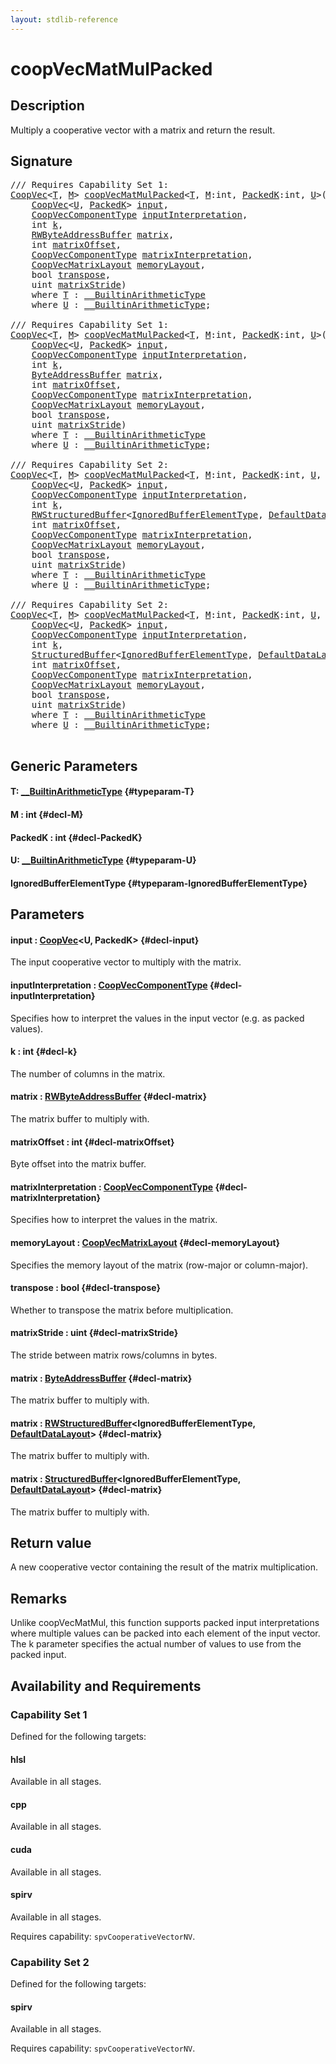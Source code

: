 ```yaml
---
layout: stdlib-reference
---
```


# coopVecMatMulPacked

## Description

Multiply a cooperative vector with a matrix and return the result.



## Signature 

<pre>
/// Requires Capability Set 1:
<a href="/stdlib-reference/types/coopvec-04/index" class="code_type">CoopVec</a>&lt;<a href="/stdlib-reference/global-decls/coopvecmatmulpacked-47ad#typeparam-T" class="code_type">T</a>, <a href="/stdlib-reference/global-decls/coopvecmatmulpacked-47ad#decl-M" class="code_var">M</a>&gt; <a href="/stdlib-reference/global-decls/coopvecmatmulpacked-47ad">coopVecMatMulPacked</a>&lt;<a href="/stdlib-reference/global-decls/coopvecmatmulpacked-47ad#typeparam-T" class="code_type">T</a>, <a href="/stdlib-reference/global-decls/coopvecmatmulpacked-47ad#decl-M" class="code_var">M</a>:<span class="code_keyword">int</span>, <a href="/stdlib-reference/global-decls/coopvecmatmulpacked-47ad#decl-PackedK" class="code_var">PackedK</a>:<span class="code_keyword">int</span>, <a href="/stdlib-reference/global-decls/coopvecmatmulpacked-47ad#typeparam-U" class="code_type">U</a>&gt;(
    <a href="/stdlib-reference/types/coopvec-04/index" class="code_type">CoopVec</a>&lt;<a href="/stdlib-reference/global-decls/coopvecmatmulpacked-47ad#typeparam-U" class="code_type">U</a>, <a href="/stdlib-reference/global-decls/coopvecmatmulpacked-47ad#decl-PackedK" class="code_var">PackedK</a>&gt; <a href="/stdlib-reference/global-decls/coopvecmatmulpacked-47ad#decl-input" class="code_param">input</a>,
    <a href="/stdlib-reference/types/coopveccomponenttype-047g/index" class="code_type">CoopVecComponentType</a> <a href="/stdlib-reference/global-decls/coopvecmatmulpacked-47ad#decl-inputInterpretation" class="code_param">inputInterpretation</a>,
    <span class="code_keyword">int</span> <a href="/stdlib-reference/global-decls/coopvecmatmulpacked-47ad#decl-k" class="code_param">k</a>,
    <a href="/stdlib-reference/types/rwbyteaddressbuffer-0126d/index" class="code_type">RWByteAddressBuffer</a> <a href="/stdlib-reference/global-decls/coopvecmatmulpacked-47ad#decl-matrix" class="code_param">matrix</a>,
    <span class="code_keyword">int</span> <a href="/stdlib-reference/global-decls/coopvecmatmulpacked-47ad#decl-matrixOffset" class="code_param">matrixOffset</a>,
    <a href="/stdlib-reference/types/coopveccomponenttype-047g/index" class="code_type">CoopVecComponentType</a> <a href="/stdlib-reference/global-decls/coopvecmatmulpacked-47ad#decl-matrixInterpretation" class="code_param">matrixInterpretation</a>,
    <a href="/stdlib-reference/types/coopvecmatrixlayout-047d/index" class="code_type">CoopVecMatrixLayout</a> <a href="/stdlib-reference/global-decls/coopvecmatmulpacked-47ad#decl-memoryLayout" class="code_param">memoryLayout</a>,
    <span class="code_keyword">bool</span> <a href="/stdlib-reference/global-decls/coopvecmatmulpacked-47ad#decl-transpose" class="code_param">transpose</a>,
    <span class="code_keyword">uint</span> <a href="/stdlib-reference/global-decls/coopvecmatmulpacked-47ad#decl-matrixStride" class="code_param">matrixStride</a>)
    <span class='code_keyword'>where</span> <a href="/stdlib-reference/global-decls/coopvecmatmulpacked-47ad#typeparam-T" class="code_type">T</a> : <a href="/stdlib-reference/interfaces/0_builtinarithmetictype-029j/index" class="code_type">__BuiltinArithmeticType</a>
    <span class='code_keyword'>where</span> <a href="/stdlib-reference/global-decls/coopvecmatmulpacked-47ad#typeparam-U" class="code_type">U</a> : <a href="/stdlib-reference/interfaces/0_builtinarithmetictype-029j/index" class="code_type">__BuiltinArithmeticType</a>;

/// Requires Capability Set 1:
<a href="/stdlib-reference/types/coopvec-04/index" class="code_type">CoopVec</a>&lt;<a href="/stdlib-reference/global-decls/coopvecmatmulpacked-47ad#typeparam-T" class="code_type">T</a>, <a href="/stdlib-reference/global-decls/coopvecmatmulpacked-47ad#decl-M" class="code_var">M</a>&gt; <a href="/stdlib-reference/global-decls/coopvecmatmulpacked-47ad">coopVecMatMulPacked</a>&lt;<a href="/stdlib-reference/global-decls/coopvecmatmulpacked-47ad#typeparam-T" class="code_type">T</a>, <a href="/stdlib-reference/global-decls/coopvecmatmulpacked-47ad#decl-M" class="code_var">M</a>:<span class="code_keyword">int</span>, <a href="/stdlib-reference/global-decls/coopvecmatmulpacked-47ad#decl-PackedK" class="code_var">PackedK</a>:<span class="code_keyword">int</span>, <a href="/stdlib-reference/global-decls/coopvecmatmulpacked-47ad#typeparam-U" class="code_type">U</a>&gt;(
    <a href="/stdlib-reference/types/coopvec-04/index" class="code_type">CoopVec</a>&lt;<a href="/stdlib-reference/global-decls/coopvecmatmulpacked-47ad#typeparam-U" class="code_type">U</a>, <a href="/stdlib-reference/global-decls/coopvecmatmulpacked-47ad#decl-PackedK" class="code_var">PackedK</a>&gt; <a href="/stdlib-reference/global-decls/coopvecmatmulpacked-47ad#decl-input" class="code_param">input</a>,
    <a href="/stdlib-reference/types/coopveccomponenttype-047g/index" class="code_type">CoopVecComponentType</a> <a href="/stdlib-reference/global-decls/coopvecmatmulpacked-47ad#decl-inputInterpretation" class="code_param">inputInterpretation</a>,
    <span class="code_keyword">int</span> <a href="/stdlib-reference/global-decls/coopvecmatmulpacked-47ad#decl-k" class="code_param">k</a>,
    <a href="/stdlib-reference/types/byteaddressbuffer-04b/index" class="code_type">ByteAddressBuffer</a> <a href="/stdlib-reference/global-decls/coopvecmatmulpacked-47ad#decl-matrix" class="code_param">matrix</a>,
    <span class="code_keyword">int</span> <a href="/stdlib-reference/global-decls/coopvecmatmulpacked-47ad#decl-matrixOffset" class="code_param">matrixOffset</a>,
    <a href="/stdlib-reference/types/coopveccomponenttype-047g/index" class="code_type">CoopVecComponentType</a> <a href="/stdlib-reference/global-decls/coopvecmatmulpacked-47ad#decl-matrixInterpretation" class="code_param">matrixInterpretation</a>,
    <a href="/stdlib-reference/types/coopvecmatrixlayout-047d/index" class="code_type">CoopVecMatrixLayout</a> <a href="/stdlib-reference/global-decls/coopvecmatmulpacked-47ad#decl-memoryLayout" class="code_param">memoryLayout</a>,
    <span class="code_keyword">bool</span> <a href="/stdlib-reference/global-decls/coopvecmatmulpacked-47ad#decl-transpose" class="code_param">transpose</a>,
    <span class="code_keyword">uint</span> <a href="/stdlib-reference/global-decls/coopvecmatmulpacked-47ad#decl-matrixStride" class="code_param">matrixStride</a>)
    <span class='code_keyword'>where</span> <a href="/stdlib-reference/global-decls/coopvecmatmulpacked-47ad#typeparam-T" class="code_type">T</a> : <a href="/stdlib-reference/interfaces/0_builtinarithmetictype-029j/index" class="code_type">__BuiltinArithmeticType</a>
    <span class='code_keyword'>where</span> <a href="/stdlib-reference/global-decls/coopvecmatmulpacked-47ad#typeparam-U" class="code_type">U</a> : <a href="/stdlib-reference/interfaces/0_builtinarithmetictype-029j/index" class="code_type">__BuiltinArithmeticType</a>;

/// Requires Capability Set 2:
<a href="/stdlib-reference/types/coopvec-04/index" class="code_type">CoopVec</a>&lt;<a href="/stdlib-reference/global-decls/coopvecmatmulpacked-47ad#typeparam-T" class="code_type">T</a>, <a href="/stdlib-reference/global-decls/coopvecmatmulpacked-47ad#decl-M" class="code_var">M</a>&gt; <a href="/stdlib-reference/global-decls/coopvecmatmulpacked-47ad">coopVecMatMulPacked</a>&lt;<a href="/stdlib-reference/global-decls/coopvecmatmulpacked-47ad#typeparam-T" class="code_type">T</a>, <a href="/stdlib-reference/global-decls/coopvecmatmulpacked-47ad#decl-M" class="code_var">M</a>:<span class="code_keyword">int</span>, <a href="/stdlib-reference/global-decls/coopvecmatmulpacked-47ad#decl-PackedK" class="code_var">PackedK</a>:<span class="code_keyword">int</span>, <a href="/stdlib-reference/global-decls/coopvecmatmulpacked-47ad#typeparam-U" class="code_type">U</a>, <a href="/stdlib-reference/global-decls/coopvecmatmulpacked-47ad#typeparam-IgnoredBufferElementType" class="code_type">IgnoredBufferElementType</a>&gt;(
    <a href="/stdlib-reference/types/coopvec-04/index" class="code_type">CoopVec</a>&lt;<a href="/stdlib-reference/global-decls/coopvecmatmulpacked-47ad#typeparam-U" class="code_type">U</a>, <a href="/stdlib-reference/global-decls/coopvecmatmulpacked-47ad#decl-PackedK" class="code_var">PackedK</a>&gt; <a href="/stdlib-reference/global-decls/coopvecmatmulpacked-47ad#decl-input" class="code_param">input</a>,
    <a href="/stdlib-reference/types/coopveccomponenttype-047g/index" class="code_type">CoopVecComponentType</a> <a href="/stdlib-reference/global-decls/coopvecmatmulpacked-47ad#decl-inputInterpretation" class="code_param">inputInterpretation</a>,
    <span class="code_keyword">int</span> <a href="/stdlib-reference/global-decls/coopvecmatmulpacked-47ad#decl-k" class="code_param">k</a>,
    <a href="/stdlib-reference/types/rwstructuredbuffer-012c/index" class="code_type">RWStructuredBuffer</a>&lt;<a href="/stdlib-reference/global-decls/coopvecmatmulpacked-47ad#typeparam-IgnoredBufferElementType" class="code_type">IgnoredBufferElementType</a>, <a href="/stdlib-reference/types/defaultdatalayout-07b/index" class="code_type">DefaultDataLayout</a>&gt; <a href="/stdlib-reference/global-decls/coopvecmatmulpacked-47ad#decl-matrix" class="code_param">matrix</a>,
    <span class="code_keyword">int</span> <a href="/stdlib-reference/global-decls/coopvecmatmulpacked-47ad#decl-matrixOffset" class="code_param">matrixOffset</a>,
    <a href="/stdlib-reference/types/coopveccomponenttype-047g/index" class="code_type">CoopVecComponentType</a> <a href="/stdlib-reference/global-decls/coopvecmatmulpacked-47ad#decl-matrixInterpretation" class="code_param">matrixInterpretation</a>,
    <a href="/stdlib-reference/types/coopvecmatrixlayout-047d/index" class="code_type">CoopVecMatrixLayout</a> <a href="/stdlib-reference/global-decls/coopvecmatmulpacked-47ad#decl-memoryLayout" class="code_param">memoryLayout</a>,
    <span class="code_keyword">bool</span> <a href="/stdlib-reference/global-decls/coopvecmatmulpacked-47ad#decl-transpose" class="code_param">transpose</a>,
    <span class="code_keyword">uint</span> <a href="/stdlib-reference/global-decls/coopvecmatmulpacked-47ad#decl-matrixStride" class="code_param">matrixStride</a>)
    <span class='code_keyword'>where</span> <a href="/stdlib-reference/global-decls/coopvecmatmulpacked-47ad#typeparam-T" class="code_type">T</a> : <a href="/stdlib-reference/interfaces/0_builtinarithmetictype-029j/index" class="code_type">__BuiltinArithmeticType</a>
    <span class='code_keyword'>where</span> <a href="/stdlib-reference/global-decls/coopvecmatmulpacked-47ad#typeparam-U" class="code_type">U</a> : <a href="/stdlib-reference/interfaces/0_builtinarithmetictype-029j/index" class="code_type">__BuiltinArithmeticType</a>;

/// Requires Capability Set 2:
<a href="/stdlib-reference/types/coopvec-04/index" class="code_type">CoopVec</a>&lt;<a href="/stdlib-reference/global-decls/coopvecmatmulpacked-47ad#typeparam-T" class="code_type">T</a>, <a href="/stdlib-reference/global-decls/coopvecmatmulpacked-47ad#decl-M" class="code_var">M</a>&gt; <a href="/stdlib-reference/global-decls/coopvecmatmulpacked-47ad">coopVecMatMulPacked</a>&lt;<a href="/stdlib-reference/global-decls/coopvecmatmulpacked-47ad#typeparam-T" class="code_type">T</a>, <a href="/stdlib-reference/global-decls/coopvecmatmulpacked-47ad#decl-M" class="code_var">M</a>:<span class="code_keyword">int</span>, <a href="/stdlib-reference/global-decls/coopvecmatmulpacked-47ad#decl-PackedK" class="code_var">PackedK</a>:<span class="code_keyword">int</span>, <a href="/stdlib-reference/global-decls/coopvecmatmulpacked-47ad#typeparam-U" class="code_type">U</a>, <a href="/stdlib-reference/global-decls/coopvecmatmulpacked-47ad#typeparam-IgnoredBufferElementType" class="code_type">IgnoredBufferElementType</a>&gt;(
    <a href="/stdlib-reference/types/coopvec-04/index" class="code_type">CoopVec</a>&lt;<a href="/stdlib-reference/global-decls/coopvecmatmulpacked-47ad#typeparam-U" class="code_type">U</a>, <a href="/stdlib-reference/global-decls/coopvecmatmulpacked-47ad#decl-PackedK" class="code_var">PackedK</a>&gt; <a href="/stdlib-reference/global-decls/coopvecmatmulpacked-47ad#decl-input" class="code_param">input</a>,
    <a href="/stdlib-reference/types/coopveccomponenttype-047g/index" class="code_type">CoopVecComponentType</a> <a href="/stdlib-reference/global-decls/coopvecmatmulpacked-47ad#decl-inputInterpretation" class="code_param">inputInterpretation</a>,
    <span class="code_keyword">int</span> <a href="/stdlib-reference/global-decls/coopvecmatmulpacked-47ad#decl-k" class="code_param">k</a>,
    <a href="/stdlib-reference/types/structuredbuffer-0a/index" class="code_type">StructuredBuffer</a>&lt;<a href="/stdlib-reference/global-decls/coopvecmatmulpacked-47ad#typeparam-IgnoredBufferElementType" class="code_type">IgnoredBufferElementType</a>, <a href="/stdlib-reference/types/defaultdatalayout-07b/index" class="code_type">DefaultDataLayout</a>&gt; <a href="/stdlib-reference/global-decls/coopvecmatmulpacked-47ad#decl-matrix" class="code_param">matrix</a>,
    <span class="code_keyword">int</span> <a href="/stdlib-reference/global-decls/coopvecmatmulpacked-47ad#decl-matrixOffset" class="code_param">matrixOffset</a>,
    <a href="/stdlib-reference/types/coopveccomponenttype-047g/index" class="code_type">CoopVecComponentType</a> <a href="/stdlib-reference/global-decls/coopvecmatmulpacked-47ad#decl-matrixInterpretation" class="code_param">matrixInterpretation</a>,
    <a href="/stdlib-reference/types/coopvecmatrixlayout-047d/index" class="code_type">CoopVecMatrixLayout</a> <a href="/stdlib-reference/global-decls/coopvecmatmulpacked-47ad#decl-memoryLayout" class="code_param">memoryLayout</a>,
    <span class="code_keyword">bool</span> <a href="/stdlib-reference/global-decls/coopvecmatmulpacked-47ad#decl-transpose" class="code_param">transpose</a>,
    <span class="code_keyword">uint</span> <a href="/stdlib-reference/global-decls/coopvecmatmulpacked-47ad#decl-matrixStride" class="code_param">matrixStride</a>)
    <span class='code_keyword'>where</span> <a href="/stdlib-reference/global-decls/coopvecmatmulpacked-47ad#typeparam-T" class="code_type">T</a> : <a href="/stdlib-reference/interfaces/0_builtinarithmetictype-029j/index" class="code_type">__BuiltinArithmeticType</a>
    <span class='code_keyword'>where</span> <a href="/stdlib-reference/global-decls/coopvecmatmulpacked-47ad#typeparam-U" class="code_type">U</a> : <a href="/stdlib-reference/interfaces/0_builtinarithmetictype-029j/index" class="code_type">__BuiltinArithmeticType</a>;

</pre>

## Generic Parameters

#### T: [\_\_BuiltinArithmeticType](/stdlib-reference/interfaces/0_builtinarithmetictype-029j/index) {#typeparam-T}
#### M  : int {#decl-M}
#### PackedK  : int {#decl-PackedK}
#### U: [\_\_BuiltinArithmeticType](/stdlib-reference/interfaces/0_builtinarithmetictype-029j/index) {#typeparam-U}
#### IgnoredBufferElementType {#typeparam-IgnoredBufferElementType}

## Parameters

#### input  : [CoopVec](/stdlib-reference/types/coopvec-04/index)\<U, PackedK\> {#decl-input}
The input cooperative vector to multiply with the matrix.

#### inputInterpretation  : [CoopVecComponentType](/stdlib-reference/types/coopveccomponenttype-047g/index) {#decl-inputInterpretation}
Specifies how to interpret the values in the input vector (e.g. as packed values).

#### k  : int {#decl-k}
The number of columns in the matrix.

#### matrix  : [RWByteAddressBuffer](/stdlib-reference/types/rwbyteaddressbuffer-0126d/index) {#decl-matrix}
The matrix buffer to multiply with.

#### matrixOffset  : int {#decl-matrixOffset}
Byte offset into the matrix buffer.

#### matrixInterpretation  : [CoopVecComponentType](/stdlib-reference/types/coopveccomponenttype-047g/index) {#decl-matrixInterpretation}
Specifies how to interpret the values in the matrix.

#### memoryLayout  : [CoopVecMatrixLayout](/stdlib-reference/types/coopvecmatrixlayout-047d/index) {#decl-memoryLayout}
Specifies the memory layout of the matrix (row-major or column-major).

#### transpose  : bool {#decl-transpose}
Whether to transpose the matrix before multiplication.

#### matrixStride  : uint {#decl-matrixStride}
The stride between matrix rows/columns in bytes.

#### matrix  : [ByteAddressBuffer](/stdlib-reference/types/byteaddressbuffer-04b/index) {#decl-matrix}
The matrix buffer to multiply with.

#### matrix  : [RWStructuredBuffer](/stdlib-reference/types/rwstructuredbuffer-012c/index)\<IgnoredBufferElementType, [DefaultDataLayout](/stdlib-reference/types/defaultdatalayout-07b/index)\> {#decl-matrix}
The matrix buffer to multiply with.

#### matrix  : [StructuredBuffer](/stdlib-reference/types/structuredbuffer-0a/index)\<IgnoredBufferElementType, [DefaultDataLayout](/stdlib-reference/types/defaultdatalayout-07b/index)\> {#decl-matrix}
The matrix buffer to multiply with.


## Return value
A new cooperative vector containing the result of the matrix multiplication.

## Remarks
Unlike coopVecMatMul, this function supports packed input interpretations where multiple values
can be packed into each element of the input vector. The k parameter specifies the actual number of
values to use from the packed input.


## Availability and Requirements

### Capability Set 1

Defined for the following targets:

#### hlsl
Available in all stages.

#### cpp
Available in all stages.

#### cuda
Available in all stages.

#### spirv
Available in all stages.

Requires capability: `spvCooperativeVectorNV`.

### Capability Set 2

Defined for the following targets:

#### spirv
Available in all stages.

Requires capability: `spvCooperativeVectorNV`.



